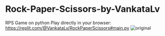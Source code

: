 # Rock-Paper-Scissors-by-VankataLv
RPS Game on python
Play directly in your browser: https://replit.com/@VankataLv/RockPaperScissors#main.py
![original](https://github.com/VankataLv/Rock-Paper-Scissors-by-VankataLv/assets/132002763/f02950cb-7dc3-4c66-b964-854264483035)
